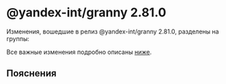 # @yandex-int/granny 2.81.0

<!-- ЧЕЛОВЕЧЕСКОЕ ВСТУПЛЕНИЕ -->

Изменения, вошедшие в релиз @yandex-int/granny 2.81.0, разделены на группы:

Все важные изменения подробно описаны [ниже](#Пояснения).

## Пояснения

